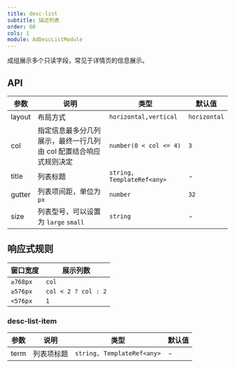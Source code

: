 ```yaml
---
title: desc-list
subtitle: 描述列表
order: 60
cols: 1
module: AdDescListModule
---
```


成组展示多个只读字段，常见于详情页的信息展示。

## API

参数 | 说明 | 类型 | 默认值
----|------|-----|------
layout | 布局方式  | `horizontal,vertical` | `horizontal`
col | 指定信息最多分几列展示，最终一行几列由 col 配置结合响应式规则决定 | `number(0 < col <= 4)` | `3`
title | 列表标题  | `string, TemplateRef<any>` | -
gutter | 列表项间距，单位为 `px`  | `number` | `32`
size | 列表型号，可以设置为 `large` `small`  | `string` | -

## 响应式规则

| 窗口宽度             | 展示列数                                      |
|---------------------|---------------------------------------------|
| `≥768px`           |  `col`                                       |
| `≥576px`           |  `col < 2 ? col : 2`                         |
| `<576px`           |  `1`                                         |

### desc-list-item

| 参数      | 说明                                      | 类型         | 默认值 |
|----------|------------------------------------------|-------------|-------|
| term     | 列表项标题                                 | `string, TemplateRef<any>`  | - |


